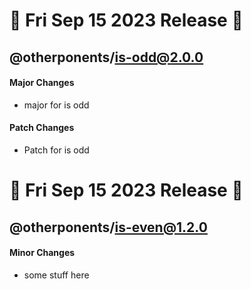 # 🚀 Fri Sep 15 2023 Release 🚀 

## @otherponents/is-odd@2.0.0

#### Major Changes

- major for is odd

#### Patch Changes

- Patch for is odd









# 🚀 Fri Sep 15 2023 Release 🚀 

## @otherponents/is-even@1.2.0

#### Minor Changes

- some stuff here









